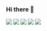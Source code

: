 ### Hi there 👋

![](https://github-profile-summary-cards.vercel.app/api/cards/profile-details?username=atmoslayer&theme=solarized_dark)
![](https://github-profile-summary-cards.vercel.app/api/cards/repos-per-language?username=atmoslayer&theme=solarized_dark)
![](https://github-profile-summary-cards.vercel.app/api/cards/most-commit-language?username=vatmoslayer&theme=solarized_dark)
![](https://github-profile-summary-cards.vercel.app/api/cards/stats?username=atmoslayer&theme=solarized_dark)
![](https://github-profile-summary-cards.vercel.app/api/cards/productive-time?username=atmoslayer&theme=solarized_dark)

